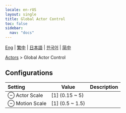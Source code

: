 ```yaml
---
locale: en-rUS
layout: single
title: Global Actor Control
toc: false
sidebar:
  nav: "docs"
---
```

[Eng](/dancexr/menu/2025.5/actors/global_actor_control) | [繁中](/tw/dancexr/menu/2025.5/actors/global_actor_control) | [日本語](/jp/dancexr/menu/2025.5/actors/global_actor_control) | [한국어](/kr/dancexr/menu/2025.5/actors/global_actor_control) | [简中](/zh/dancexr/menu/2025.5/actors/global_actor_control)

[Actors](../menu#Actors) > Global Actor Control

## Configurations

| Setting | Value | Description |
| :--- | --- | :--- |
| ⊖ Actor Scale | [1] (0.15 ~ 5) | 
| ⊖ Motion Scale | [1] (0.5 ~ 1.5) | 
